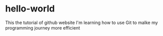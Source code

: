 # hello-world
This the tutorial of github website
I'm learning how to use Git to malke my programming journey more efficient
